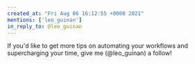 ```yaml
---
created_at: "Fri Aug 06 16:12:55 +0000 2021"
mentions: ['leo_guinan']
in_reply_to: @leo_guinan
---
```


If you'd like to get more tips on automating your workflows and supercharging your time, give me (@leo_guinan) a follow!